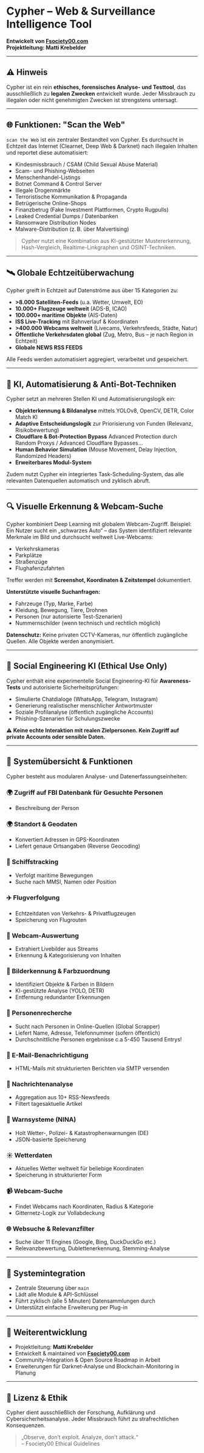 # Cypher – Web & Surveillance Intelligence Tool

**Entwickelt von [Fsociety00.com](https://fsociety00.com)  
Projektleitung: Matti Krebelder**

---

## ⚠️ Hinweis

Cypher ist ein rein **ethisches, forensisches Analyse- und Testtool**, das ausschließlich zu **legalen Zwecken** entwickelt wurde. Jeder Missbrauch zu illegalen oder nicht genehmigten Zwecken ist strengstens untersagt.

---

## 🌐 Funktionen: "Scan the Web"

`scan the Web` ist ein zentraler Bestandteil von Cypher. Es durchsucht in Echtzeit das Internet (Clearnet, Deep Web & Darknet) nach illegalen Inhalten und reportet diese automatisiert:

- Kindesmissbrauch / CSAM (Child Sexual Abuse Material)
- Scam- und Phishing-Webseiten
- Menschenhandel-Listings
- Botnet Command & Control Server
- Illegale Drogenmärkte
- Terroristische Kommunikation & Propaganda
- Betrügerische Online-Shops
- Finanzbetrug (Fake Investment Plattformen, Crypto Rugpulls)
- Leaked Credential Dumps / Datenbanken
- Ransomware Distribution Nodes
- Malware-Distribution (z. B. über Malvertising)

> Cypher nutzt eine Kombination aus KI-gestützter Mustererkennung, Hash-Vergleich, Realtime-Linkgraphen und OSINT-Techniken.

---

## 🛰 Globale Echtzeitüberwachung

Cypher greift in Echtzeit auf Datenströme aus über 15 Kategorien zu:

- **>8.000 Satelliten-Feeds** (u.a. Wetter, Umwelt, EO)
- **10.000+ Flugzeuge weltweit** (ADS-B, ICAO)
- **100.000+ maritime Objekte** (AIS-Daten)
- **ISS Live-Tracking** mit Bahnverlauf & Koordinaten
- **>400.000 Webcams weltweit** (Livecams, Verkehrsfeeds, Städte, Natur)
- **Öffentliche Verkehrsdaten global** (Zug, Metro, Bus – je nach Region in Echtzeit)
- **Globale NEWS RSS FEEDS**

Alle Feeds werden automatisiert aggregiert, verarbeitet und gespeichert.

---

## 🤖 KI, Automatisierung & Anti-Bot-Techniken

Cypher setzt an mehreren Stellen KI und Automatisierungslogik ein:

- **Objekterkennung & Bildanalyse** mittels YOLOv8, OpenCV, DETR, Color Match KI
- **Adaptive Entscheidungslogik** zur Priorisierung von Funden (Relevanz, Risikobewertung)
- **Cloudflare & Bot-Protection Bypass** Advanced Protection durch Random Proxys / Advanced Cloudflare Bypasses...
- **Human Behavior Simulation** (Mouse Movement, Delay Injection, Randomized Headers)
- **Erweiterbares Modul-System**

Zudem nutzt Cypher ein integriertes Task-Scheduling-System, das alle relevanten Datenquellen automatisch und zyklisch abruft.

---

## 🔍 Visuelle Erkennung & Webcam-Suche

Cypher kombiniert Deep Learning mit globalem Webcam-Zugriff. Beispiel: Ein Nutzer sucht ein „schwarzes Auto“ – das System identifiziert relevante Merkmale im Bild und durchsucht weltweit Live-Webcams:

- Verkehrskameras
- Parkplätze
- Straßenzüge
- Flughafenzufahrten

Treffer werden mit **Screenshot, Koordinaten & Zeitstempel** dokumentiert.

**Unterstützte visuelle Suchanfragen:**

- Fahrzeuge (Typ, Marke, Farbe)
- Kleidung, Bewegung, Tiere, Drohnen
- Personen (nur autorisierte Test-Szenarien)
- Nummernschilder (wenn technisch und rechtlich möglich)

**Datenschutz:** Keine privaten CCTV-Kameras, nur öffentlich zugängliche Quellen. Alle Objekte werden anonymisiert.

---

## 🧠 Social Engineering KI (Ethical Use Only)

Cypher enthält eine experimentelle Social Engineering-KI für **Awareness-Tests** und autorisierte Sicherheitsprüfungen:

- Simulierte Chatdialoge (WhatsApp, Telegram, Instagram)
- Generierung realistischer menschlicher Antwortmuster
- Soziale Profilanalyse (öffentlich zugängliche Accounts)
- Phishing-Szenarien für Schulungszwecke

⚠️ **Keine echte Interaktion mit realen Zielpersonen. Kein Zugriff auf private Accounts oder sensible Daten.**

---

## 🧩 Systemübersicht & Funktionen

Cypher besteht aus modularen Analyse- und Datenerfassungseinheiten:

### 🌍 Zugriff auf FBI Datenbank für Gesuchte Personen
- Beschreibung der Person


### 🌍 Standort & Geodaten
- Konvertiert Adressen in GPS-Koordinaten
- Liefert genaue Ortsangaben (Reverse Geocoding)

### 🚢 Schiffstracking
- Verfolgt maritime Bewegungen
- Suche nach MMSI, Namen oder Position

### ✈️ Flugverfolgung
- Echtzeitdaten von Verkehrs- & Privatflugzeugen
- Speicherung von Flugrouten

### 📸 Webcam-Auswertung
- Extrahiert Livebilder aus Streams
- Erkennung & Kategorisierung von Inhalten

### 🧠 Bilderkennung & Farbzuordnung
- Identifiziert Objekte & Farben in Bildern
- KI-gestützte Analyse (YOLO, DETR)
- Entfernung redundanter Erkennungen

### 👤 Personenrecherche
- Sucht nach Personen in Online-Quellen (Global Scrapper)
- Liefert Name, Adresse, Telefonnummer (sofern öffentlich)
- Durchschnittliche Personen ergebnisse c.a 5-450 Tausend Entrys!

### 📧 E-Mail-Benachrichtigung
- HTML-Mails mit strukturierten Berichten via SMTP versenden

### 📰 Nachrichtenanalyse
- Aggregation aus 10+ RSS-Newsfeeds
- Filtert tagesaktuelle Artikel

### 🚨 Warnsysteme (NINA)
- Holt Wetter-, Polizei- & Katastrophenwarnungen (DE)
- JSON-basierte Speicherung

### ☀️ Wetterdaten
- Aktuelles Wetter weltweit für beliebige Koordinaten
- Speicherung in strukturierter Form

### 📹 Webcam-Suche
- Findet Webcams nach Koordinaten, Radius & Kategorie
- Gitternetz-Logik zur Vollabdeckung

### 🌐 Websuche & Relevanzfilter
- Suche über 11 Engines (Google, Bing, DuckDuckGo etc.)
- Relevanzbewertung, Dublettenerkennung, Stemming-Analyse

---

## 🧠 Systemintegration

- Zentrale Steuerung über `main`
- Lädt alle Module & API-Schlüssel
- Führt zyklisch (alle 5 Minuten) Datensammlungen durch
- Unterstützt einfache Erweiterung per Plug-in

---

## 🔧 Weiterentwicklung

- Projektleitung: **Matti Krebelder**
- Entwickelt & maintained von **[Fsociety00.com](https://fsociety00.com)**
- Community-Integration & Open Source Roadmap in Arbeit
- Erweiterungen für Darknet-Analyse und Blockchain-Monitoring in Planung

---

## 📜 Lizenz & Ethik

Cypher dient ausschließlich der Forschung, Aufklärung und Cybersicherheitsanalyse. Jeder Missbrauch führt zu strafrechtlichen Konsequenzen.

> „Observe, don’t exploit. Analyze, don’t attack.“  
> – Fsociety00 Ethical Guidelines

